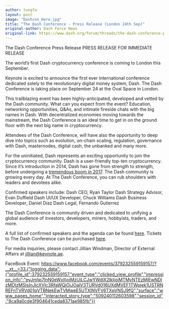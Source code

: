 ```yaml
---
author: tungfa
layout: post
image: "Dashcon_Hero.jpg"
title: "The Dash Conference - Press Release (London 24th Sep)"
original-author: Dash Force News
original-link: https://www.dash.org/forum/threads/the-dash-conference-press-release-london-24th-sep.16246/
---
```


The Dash Conference Press Release
PRESS RELEASE
FOR IMMEDIATE RELEASE

The world’s first Dash cryptocurrency conference is coming to London this September.

Keynote is excited to announce the first ever international conference dedicated solely to the revolutionary digital money system, Dash. The Dash Conference is taking place on September 24 at the Oval Space in London. 

This trailblazing event has been highly-anticipated, developed and vetted by the Dash community. What can you expect from the event? Education, networking opportunities, Q&As, and intimate fireside chats with the big names in Dash. With decentralized economies moving towards the mainstream, the Dash Conference is an ideal time to get in on the ground floor with the next big name in cryptocurrency.

Attendees of the Dash Conference, will have also the opportunity to deep dive into topics such as evolution, on-chain scaling, regulation, governance with Dash, masternodes, digital cash, the unbanked and many more.

For the uninitiated, Dash represents an exciting opportunity to join the cryptocurrency community. Dash is a user-friendly top-ten cryptocurrency. Since it’s introduction in 2014, Dash has gone from strength to strength, before undergoing a [tremendous boom in 2017](https://coinmarketcap.com/currencies/dash/). The Dash community is growing every day. At The Dash Conference, you can rub shoulders with leaders and devotees alike.

Confirmed speakers include:
Dash CEO, Ryan Taylor
Dash Strategy Advisor, Evan Duffield
Dash UI/UX Developer, Chuck Williams
Dash Business Developer, Daniel Diaz
Dash Legal, Fernando Gutierrez

The Dash Conference is community driven and dedicated to unifying a global audience of investors, developers, miners, hobbyists, traders, and more.

A full list of confirmed speakers and the agenda can be found [here](https://dash.keynote.ae/#).
Tickets to The Dash Conference can be purchased [here](https://dash.keynote.ae/tickets/).

For media inquiries, please contact Jillian Windman, Director of External Affairs at jillian@keynote.ae.

FaceBook Event:
<https://www.facebook.com/events/379232559159157/?__xt__=33.{"logging_data":{"profile_id":379232559159157,"event_type":"clicked_view_profile","impression_info":"eyJmIjp7InN0eWxlIjoiMzUiLCJwYWdlX2lkIjoiMTMyNTEzMjEwNDIzMDIzMSIsInJlcXVlc3RfaWQiOiJOalV3TURVd016UXdMVEF1TWpjek1USTRNREFnTVRVd01qVTBNekEwTVMweE5UTXlNVFV6TXpVNSJ9fQ","surface":"www_pages_home","interacted_story_type":"509240112603598","session_id":"8ca9a0cde3f904641ceda8371ae985fb"}}>
